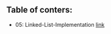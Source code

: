 ## Table of conters:

- 05: Linked-List-Implementation [link](https://github.com/shadilios/data-structure-and-algorithms/tree/main/data-structure/Linked-List-Implementation)
